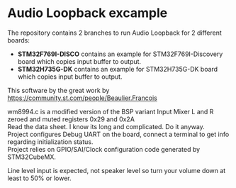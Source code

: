 # Audio Loopback excample

The repository contains 2 branches to run Audio Loopback for 2 different boards:
* **STM32F769I-DISCO** contains an example for STM32F769I-Discovery board which copies input buffer to output.
* **STM32H735G-DK** contains an example for STM32H735G-DK board which copies input buffer to output.

This software by the great work by https://community.st.com/people/Beaulier.Francois

wm8994.c is a modified version of the BSP variant
Input Mixer L and R zeroed and muted registers 0x29 and 0x2A  
Read the data sheet. I know its long and complicated. Do it anyway.  
Project configures Debug UART on the board, connect a terminal to get info regarding initialization status.  
Project relies on GPIO/SAI/Clock configuration code generated by STM32CubeMX.  

Line level input is expected, not speaker level so turn your volume down at least to 50% or lower.
